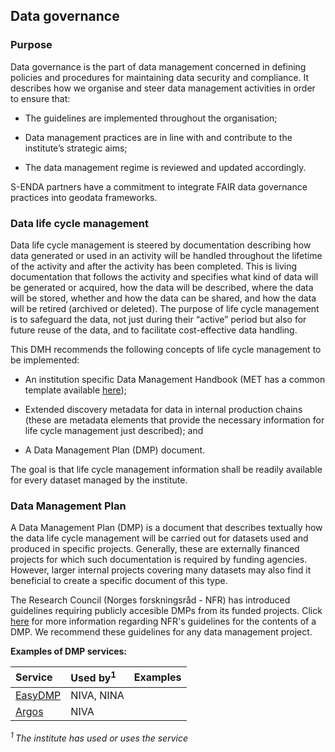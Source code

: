 ## Data governance

### Purpose

Data governance is the part of data management concerned in defining policies and procedures for maintaining data security and compliance. It describes how we organise and steer data management activities in order to ensure that:

- The guidelines are implemented throughout the organisation;

- Data management practices are in line with and contribute to the institute’s strategic aims;

- The data management regime is reviewed and updated accordingly.

S-ENDA partners have a commitment to integrate FAIR data governance practices into geodata frameworks.

### Data life cycle management

Data life cycle management is steered by documentation describing how data generated or used in an activity will be handled throughout the lifetime of the activity and after the activity has been completed. This is living documentation that follows the activity and specifies what kind of data will be generated or acquired, how the data will be described, where the data will be stored, whether and how the data can be shared, and how the data will be retired (archived or deleted). The purpose of life cycle management is to safeguard the data, not just during their “active” period but also for future reuse of the data, and to facilitate cost-effective data handling.

This DMH recommends the following concepts of life cycle management to be implemented:

- An institution specific Data Management Handbook (MET has a common template available [here](https://github.com/metno/data-management-handbook));

- Extended discovery metadata for data in internal production chains (these are metadata elements that provide the necessary information for life cycle management just described); and

- A Data Management Plan (DMP) document.

The goal is that life cycle management information shall be readily available for every dataset managed by the institute. 

### Data Management Plan

A Data Management Plan (DMP) is a document that describes textually how the data life cycle management will be carried out for datasets used and produced in specific projects. Generally, these are externally financed projects for which such documentation is required by funding agencies. However, larger internal projects covering many datasets may also find it beneficial to create a specific document of this type.

The Research Council (Norges forskningsråd - NFR) has introduced guidelines requiring publicly accesible DMPs from its funded projects. Click [here](https://www.forskningsradet.no/en/research-policy-strategy/open-science/research-data/) for more information regarding NFR's guidelines for the contents of a DMP. We recommend these guidelines for any data management project. 

**Examples of DMP services:**

|Service|Used by<sup>1</sup>|Examples|
|:----|:----|:----|
|[EasyDMP](https://www.sigma2.no/data-planning)|NIVA, NINA|
[Argos](https://argos.openaire.eu/home)|NIVA|

<sup> *1 </sup>The institute has used or uses the service* 



